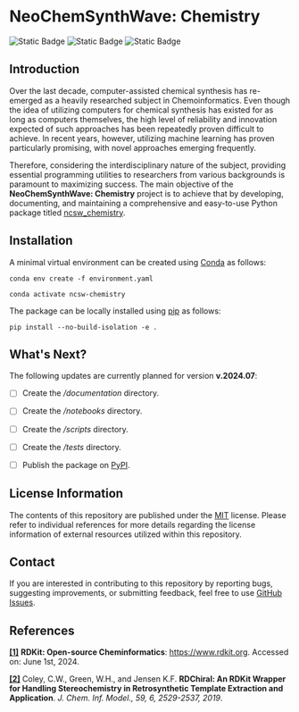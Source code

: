 # NeoChemSynthWave: Chemistry
![Static Badge](https://img.shields.io/badge/ncsw__chemistry-v.2024.06.1-%235461C8?logo=github&style=flat)
![Static Badge](https://img.shields.io/badge/Institute%20of%20Science%20Tokyo-%231C3177?style=flat)
![Static Badge](https://img.shields.io/badge/Elix%2C%20Inc.-%235EB6B3?style=flat)


## Introduction
Over the last decade, computer-assisted chemical synthesis has re-emerged as a heavily researched subject in
Chemoinformatics. Even though the idea of utilizing computers for chemical synthesis has existed for as long as
computers themselves, the high level of reliability and innovation expected of such approaches has been repeatedly
proven difficult to achieve. In recent years, however, utilizing machine learning has proven particularly promising,
with novel approaches emerging frequently.

Therefore, considering the interdisciplinary nature of the subject, providing essential programming utilities to
researchers from various backgrounds is paramount to maximizing success. The main objective of the **NeoChemSynthWave:
Chemistry** project is to achieve that by developing, documenting, and maintaining a comprehensive and easy-to-use
Python package titled [ncsw_chemistry](/ncsw_chemistry).


## Installation
A minimal virtual environment can be created using [Conda](https://docs.conda.io/en/latest) as follows:

```shell
conda env create -f environment.yaml

conda activate ncsw-chemistry
```

The package can be locally installed using [pip](https://pip.pypa.io/en/stable) as follows:

```shell
pip install --no-build-isolation -e .
```


## What's Next?
The following updates are currently planned for version **v.2024.07**:

- [ ] Create the _/documentation_ directory.
- [ ] Create the _/notebooks_ directory.
- [ ] Create the _/scripts_ directory.
- [ ] Create the _/tests_ directory.
- [ ] Publish the package on [PyPI](https://pypi.org).


## License Information
The contents of this repository are published under the [MIT](/LICENSE) license. Please refer to individual references
for more details regarding the license information of external resources utilized within this repository.


## Contact
If you are interested in contributing to this repository by reporting bugs, suggesting improvements, or submitting
feedback, feel free to use [GitHub Issues](https://github.com/neo-chem-synth-wave/ncsw-chemistry/issues).


## References
**[[1]](https://www.rdkit.org)** **RDKit: Open-source Cheminformatics**: https://www.rdkit.org. Accessed on: June
1st, 2024.

**[[2]](https://doi.org/10.1021/acs.jcim.9b00286)** Coley, C.W., Green, W.H., and Jensen K.F. **RDChiral: An RDKit
Wrapper for Handling Stereochemistry in Retrosynthetic Template Extraction and Application**. _J. Chem. Inf. Model., 59,
6, 2529-2537, 2019_.
